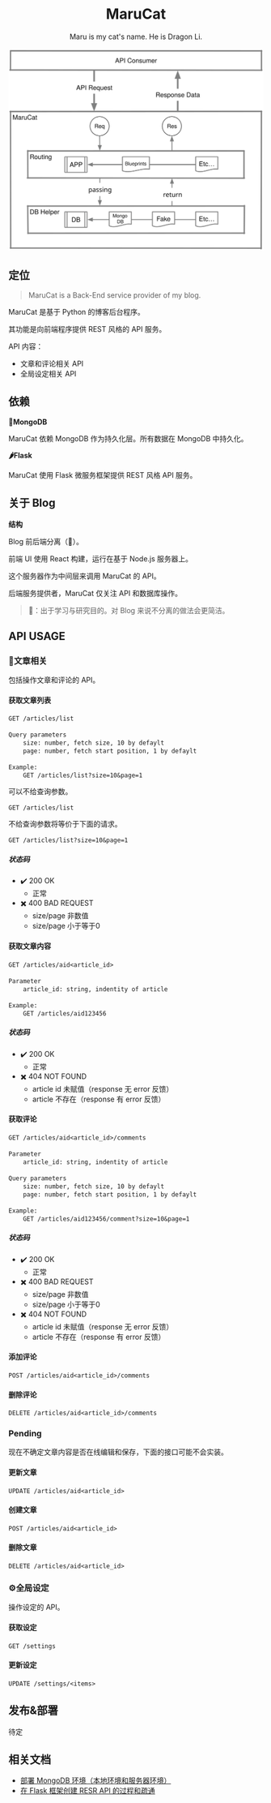<h1 align="center">MaruCat</h1>

<div align="center"> Maru is my cat's name. He is Dragon Li.</div>

<br>

<div align="center"><img src="./docs/marucat.svg"></div>

## 定位

> MaruCat is a Back-End service provider of my blog.

MaruCat 是基于 Python 的博客后台程序。

其功能是向前端程序提供 REST 风格的 API 服务。

API 内容：

* 文章和评论相关 API
* 全局设定相关 API

## 依赖

**🍃MongoDB**

MaruCat 依赖 MongoDB 作为持久化层。所有数据在 MongoDB 中持久化。

**🌶️Flask**

MaruCat 使用 Flask 微服务框架提供 REST 风格 API 服务。

## 关于 Blog

**结构**

Blog 前后端分离（🌟）。

前端 UI 使用 React 构建，运行在基于 Node.js 服务器上。

这个服务器作为中间层来调用 MaruCat 的 API。

后端服务提供者，MaruCat 仅关注 API 和数据库操作。

> 🌟：出于学习与研究目的。对 Blog 来说不分离的做法会更简洁。

## API USAGE

### 📝文章相关

包括操作文章和评论的 API。

#### 获取文章列表

```
GET /articles/list

Query parameters
    size: number, fetch size, 10 by defaylt
    page: number, fetch start position, 1 by defaylt

Example:
    GET /articles/list?size=10&page=1
```

可以不给查询参数。

```
GET /articles/list
```

不给查询参数将等价于下面的请求。

```
GET /articles/list?size=10&page=1
```

##### 状态码

* ✔️ 200 OK
    * 正常
* ✖️ 400 BAD REQUEST
    * size/page 非数值
    * size/page 小于等于0


#### 获取文章内容

```
GET /articles/aid<article_id>

Parameter
    article_id: string, indentity of article

Example:
    GET /articles/aid123456
```

##### 状态码

* ✔️ 200 OK
    * 正常
* ✖️ 404 NOT FOUND
    * article id 未赋值（response 无 error 反馈）
    * article 不存在（response 有 error 反馈）


#### 获取评论

```
GET /articles/aid<article_id>/comments

Parameter
    article_id: string, indentity of article

Query parameters
    size: number, fetch size, 10 by defaylt
    page: number, fetch start position, 1 by defaylt

Example:
    GET /articles/aid123456/comment?size=10&page=1
```

##### 状态码

* ✔️ 200 OK
    * 正常
* ✖️ 400 BAD REQUEST
    * size/page 非数值
    * size/page 小于等于0
* ✖️ 404 NOT FOUND
    * article id 未赋值（response 无 error 反馈）
    * article 不存在（response 有 error 反馈）

#### 添加评论

```
POST /articles/aid<article_id>/comments
```

#### 删除评论

```
DELETE /articles/aid<article_id>/comments
```

### Pending

现在不确定文章内容是否在线编辑和保存，下面的接口可能不会实装。

#### 更新文章

```
UPDATE /articles/aid<article_id>
```

#### 创建文章

```
POST /articles/aid<article_id>
```

#### 删除文章

```
DELETE /articles/aid<article_id>
```

### ⚙全局设定

操作设定的 API。

#### 获取设定

```
GET /settings
```

#### 更新设定

```
UPDATE /settings/<items>
```

## 发布&部署

待定

## 相关文档

* [部署 MongoDB 环境（本地环境和服务器环境）](docs/deploy-mongodb.md)
* [在 Flask 框架创建 RESR API 的过程和疏通](docs/create-rest-api.md)


